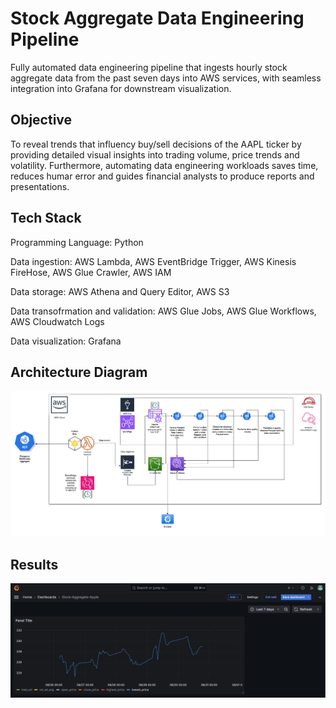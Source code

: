 # Stock Aggregate Data Engineering Pipeline
Fully automated data engineering pipeline that ingests hourly stock aggregate data from the past seven days into AWS services, with seamless integration into Grafana for downstream visualization.

## Objective

To reveal trends that influency buy/sell decisions of the AAPL ticker by providing detailed visual insights into trading volume, price trends and volatility. Furthermore, automating data engineering workloads saves time, reduces humar error and guides financial analysts to produce reports and presentations.

## Tech Stack

Programming Language: Python

Data ingestion: AWS Lambda, AWS EventBridge Trigger, AWS Kinesis FireHose, AWS Glue Crawler, AWS IAM

Data storage: AWS Athena and Query Editor, AWS S3

Data transofrmation and validation: AWS Glue Jobs, AWS Glue Workflows, AWS Cloudwatch Logs

Data visualization: Grafana

## Architecture Diagram

![Architecture Diagram](https://github.com/arnab-raychaudhari/stock-aggregation-data-pipeline/blob/8782140878d57c7cb14357b8ba031b1f13c813c5/StockAggregateArchitectureDiagram.jpg)

## Results

![Visualization](https://github.com/arnab-raychaudhari/stock-aggregation-data-pipeline/blob/7661ef8257d252d043ce5b7afc1f6de281b9e8fe/GIF-grafana-dashboard.gif)
